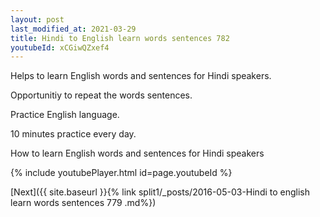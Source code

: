 ```yaml
---
layout: post
last_modified_at: 2021-03-29
title: Hindi to English learn words sentences 782 
youtubeId: xCGiwQZxef4
---
```

 
 
Helps to learn English words and sentences for Hindi speakers.

Opportunitiy to repeat the words sentences. 

Practice English language. 
 
10 minutes practice every day. 
 
How to learn English words and sentences for Hindi speakers 
 
{% include youtubePlayer.html id=page.youtubeId %}
 
 
[Next]({{ site.baseurl }}{% link  split1/_posts/2016-05-03-Hindi to english learn words sentences 779 .md%})
 

